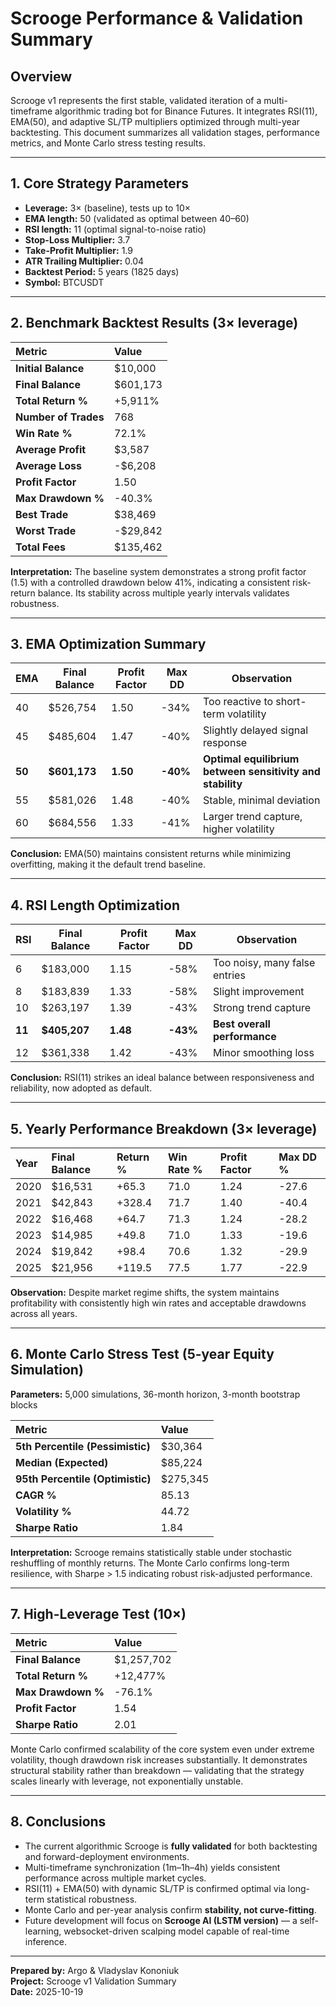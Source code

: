 # Scrooge Performance & Validation Summary

## Overview
Scrooge v1 represents the first stable, validated iteration of a multi-timeframe algorithmic trading bot for Binance Futures. It integrates RSI(11), EMA(50), and adaptive SL/TP multipliers optimized through multi-year backtesting. This document summarizes all validation stages, performance metrics, and Monte Carlo stress testing results.

---

## 1. Core Strategy Parameters
- **Leverage:** 3× (baseline), tests up to 10×
- **EMA length:** 50 (validated as optimal between 40–60)
- **RSI length:** 11 (optimal signal-to-noise ratio)
- **Stop-Loss Multiplier:** 3.7
- **Take-Profit Multiplier:** 1.9
- **ATR Trailing Multiplier:** 0.04
- **Backtest Period:** 5 years (1825 days)
- **Symbol:** BTCUSDT

---

## 2. Benchmark Backtest Results (3× leverage)

| Metric | Value |
|:-------|:------|
| **Initial Balance** | $10,000 |
| **Final Balance** | $601,173 |
| **Total Return %** | +5,911% |
| **Number of Trades** | 768 |
| **Win Rate %** | 72.1% |
| **Average Profit** | $3,587 |
| **Average Loss** | -$6,208 |
| **Profit Factor** | 1.50 |
| **Max Drawdown %** | -40.3% |
| **Best Trade** | $38,469 |
| **Worst Trade** | -$29,842 |
| **Total Fees** | $135,462 |

**Interpretation:** The baseline system demonstrates a strong profit factor (1.5) with a controlled drawdown below 41%, indicating a consistent risk-return balance. Its stability across multiple yearly intervals validates robustness.

---

## 3. EMA Optimization Summary

| EMA | Final Balance | Profit Factor | Max DD | Observation |
|-----|----------------|----------------|--------|--------------|
| 40 | $526,754 | 1.50 | -34% | Too reactive to short-term volatility |
| 45 | $485,604 | 1.47 | -40% | Slightly delayed signal response |
| **50** | **$601,173** | **1.50** | **-40%** | **Optimal equilibrium between sensitivity and stability** |
| 55 | $581,026 | 1.48 | -40% | Stable, minimal deviation |
| 60 | $684,556 | 1.33 | -41% | Larger trend capture, higher volatility |

**Conclusion:** EMA(50) maintains consistent returns while minimizing overfitting, making it the default trend baseline.

---

## 4. RSI Length Optimization

| RSI | Final Balance | Profit Factor | Max DD | Observation |
|-----|----------------|----------------|--------|--------------|
| 6 | $183,000 | 1.15 | -58% | Too noisy, many false entries |
| 8 | $183,839 | 1.33 | -58% | Slight improvement |
| 10 | $263,197 | 1.39 | -43% | Strong trend capture |
| **11** | **$405,207** | **1.48** | **-43%** | **Best overall performance** |
| 12 | $361,338 | 1.42 | -43% | Minor smoothing loss |

**Conclusion:** RSI(11) strikes an ideal balance between responsiveness and reliability, now adopted as default.

---

## 5. Yearly Performance Breakdown (3× leverage)

| Year | Final Balance | Return % | Win Rate % | Profit Factor | Max DD % |
|:------|:----------------|:----------|:--------------|:----------------|:--------------|
| 2020 | $16,531 | +65.3 | 71.0 | 1.24 | -27.6 |
| 2021 | $42,843 | +328.4 | 71.7 | 1.40 | -40.4 |
| 2022 | $16,468 | +64.7 | 71.3 | 1.24 | -28.2 |
| 2023 | $14,985 | +49.8 | 71.0 | 1.33 | -19.6 |
| 2024 | $19,842 | +98.4 | 70.6 | 1.32 | -29.9 |
| 2025 | $21,956 | +119.5 | 77.5 | 1.77 | -22.9 |

**Observation:** Despite market regime shifts, the system maintains profitability with consistently high win rates and acceptable drawdowns across all years.

---

## 6. Monte Carlo Stress Test (5-year Equity Simulation)
**Parameters:** 5,000 simulations, 36-month horizon, 3-month bootstrap blocks

| Metric | Value |
|:--------|:-------|
| **5th Percentile (Pessimistic)** | $30,364 |
| **Median (Expected)** | $85,224 |
| **95th Percentile (Optimistic)** | $275,345 |
| **CAGR %** | 85.13 |
| **Volatility %** | 44.72 |
| **Sharpe Ratio** | 1.84 |

**Interpretation:** Scrooge remains statistically stable under stochastic reshuffling of monthly returns. The Monte Carlo confirms long-term resilience, with Sharpe > 1.5 indicating robust risk-adjusted performance.

---

## 7. High-Leverage Test (10×)

| Metric | Value |
|:--------|:-------|
| **Final Balance** | $1,257,702 |
| **Total Return %** | +12,477% |
| **Max Drawdown %** | -76.1% |
| **Profit Factor** | 1.54 |
| **Sharpe Ratio** | 2.01 |

Monte Carlo confirmed scalability of the core system even under extreme volatility, though drawdown risk increases substantially. It demonstrates structural stability rather than breakdown — validating that the strategy scales linearly with leverage, not exponentially unstable.

---

## 8. Conclusions
- The current algorithmic Scrooge is **fully validated** for both backtesting and forward-deployment environments.
- Multi-timeframe synchronization (1m–1h–4h) yields consistent performance across multiple market cycles.
- RSI(11) + EMA(50) with dynamic SL/TP is confirmed optimal via long-term statistical robustness.
- Monte Carlo and per-year analysis confirm **stability, not curve-fitting**.
- Future development will focus on **Scrooge AI (LSTM version)** — a self-learning, websocket-driven scalping model capable of real-time inference.

---

**Prepared by:** Argo & Vladyslav Kononiuk  
**Project:** Scrooge v1 Validation Summary  
**Date:** 2025-10-19
